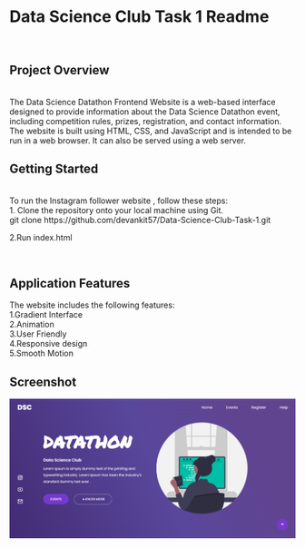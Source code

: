 <h1><b>Data Science Club Task 1 Readme</b></h1>

<br>
<h2><b>Project Overview</b></h2>
<br>
The Data Science Datathon Frontend Website is a web-based interface designed to provide information about the Data Science Datathon event, including competition rules, prizes, registration, and contact information.
<br>
The website is built using HTML, CSS, and JavaScript and is intended to be run in a web browser. It can also be served using a web server.


<br>
<h2><b>Getting Started </b></h2>
<br>
To run the Instagram follower website , follow these steps:
<br>
1. Clone the repository onto your local machine using Git.<br>
git clone https://github.com/devankit57/Data-Science-Club-Task-1.git

2.Run index.html 


<br>
<b><h2>Application Features</h2></b>


The website includes the following features:
<br>
1.Gradient Interface <br>
2.Animation <br>
3.User Friendly <br>
4.Responsive design<br>
5.Smooth Motion<br>

<b><h2>Screenshot</h2></b>

<img src="ss.png">
